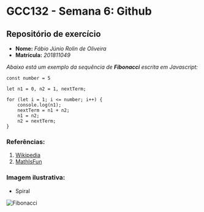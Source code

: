 # GCC132 - Semana 6: Github

## Repositório de exercício

* **Nome:** *Fábio Júnio Rolin de Oliveira*
* **Matrícula:** *201811049*


*Abaixo está um exemplo da sequência de **Fibonacci** escrita em Javascript:*

```
const number = 5

let n1 = 0, n2 = 1, nextTerm;

for (let i = 1; i <= number; i++) {
    console.log(n1);
    nextTerm = n1 + n2;
    n1 = n2;
    n2 = nextTerm;
}
```

### Referências:

1. [Wikipedia](https://en.wikipedia.org/wiki/Fibonacci_number)
2. [MathIsFun](https://www.mathsisfun.com/numbers/fibonacci-sequence.html)

### Imagem ilustrativa:


* Spiral

![Fibonacci](https://www.mathsisfun.com/numbers/images/fibonacci-spiral.svg)





